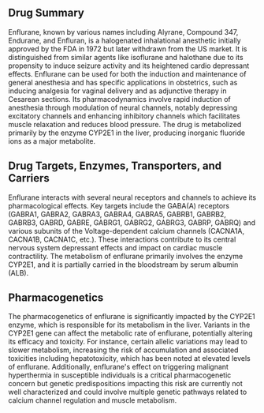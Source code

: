 ## Drug Summary
Enflurane, known by various names including Alyrane, Compound 347, Endurane, and Enfluran, is a halogenated inhalational anesthetic initially approved by the FDA in 1972 but later withdrawn from the US market. It is distinguished from similar agents like isoflurane and halothane due to its propensity to induce seizure activity and its heightened cardio depressant effects. Enflurane can be used for both the induction and maintenance of general anesthesia and has specific applications in obstetrics, such as inducing analgesia for vaginal delivery and as adjunctive therapy in Cesarean sections. Its pharmacodynamics involve rapid induction of anesthesia through modulation of neural channels, notably depressing excitatory channels and enhancing inhibitory channels which facilitates muscle relaxation and reduces blood pressure. The drug is metabolized primarily by the enzyme CYP2E1 in the liver, producing inorganic fluoride ions as a major metabolite.

## Drug Targets, Enzymes, Transporters, and Carriers
Enflurane interacts with several neural receptors and channels to achieve its pharmacological effects. Key targets include the GABA(A) receptors (GABRA1, GABRA2, GABRA3, GABRA4, GABRA5, GABRB1, GABRB2, GABRB3, GABRD, GABRE, GABRG1, GABRG2, GABRG3, GABRP, GABRQ) and various subunits of the Voltage-dependent calcium channels (CACNA1A, CACNA1B, CACNA1C, etc.). These interactions contribute to its central nervous system depressant effects and impact on cardiac muscle contractility. The metabolism of enflurane primarily involves the enzyme CYP2E1, and it is partially carried in the bloodstream by serum albumin (ALB).

## Pharmacogenetics
The pharmacogenetics of enflurane is significantly impacted by the CYP2E1 enzyme, which is responsible for its metabolism in the liver. Variants in the CYP2E1 gene can affect the metabolic rate of enflurane, potentially altering its efficacy and toxicity. For instance, certain allelic variations may lead to slower metabolism, increasing the risk of accumulation and associated toxicities including hepatotoxicity, which has been noted at elevated levels of enflurane. Additionally, enflurane's effect on triggering malignant hyperthermia in susceptible individuals is a critical pharmacogenetic concern but genetic predispositions impacting this risk are currently not well characterized and could involve multiple genetic pathways related to calcium channel regulation and muscle metabolism.
